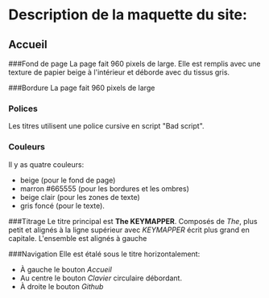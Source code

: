 # Description de la maquette du site:
## Accueil
###Fond de page
La page fait 960 pixels de large.
Elle est remplis avec une texture de papier beige à l'intérieur et déborde avec du tissus gris.

###Bordure
La page fait 960 pixels de large

### Polices
Les titres utilisent une police cursive en script "Bad script".

### Couleurs
Il y as quatre couleurs:
- beige (pour le fond de page)
- marron #665555 (pour les bordures et les ombres)
- beige clair (pour les zones de texte)
- gris foncé (pour le texte).

###Titrage
Le titre principal est __The KEYMAPPER__.
Composés de _The_, plus petit et alignés à la ligne supérieur avec
_KEYMAPPER_ écrit plus grand en capitale.
L'ensemble est alignés à gauche

###Navigation
Elle est étalé sous le titre horizontalement:
- À gauche le bouton _Accueil_
- Au centre le bouton _Clavier_ circulaire débordant.
- À droite le bouton _Github_


